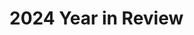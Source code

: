 # 2024 Year in Review

<!--
Switched teams
Work highlights- reduced
Grew in capability- things once more difficult for me became day-to-day tasks
Challenges of scale and security were good for me
Task orchestration and distributed systems engineering

PS Connect continues
Sick 3 times
March 8
Even as it improved, it continued... 
Feel lucky to be well

2023 Recap
https://katherinemichel.github.io/portfolio/2023-recap.html

January
https://katherinemichel.github.io/portfolio/los-angeles-2023.html
Top videos

DjangoCon US 2023 Recap 
Featured in Django News Newsletter- was their top link for months. 
Get stats

March 3
https://katherinemichel.github.io/portfolio/djangocon-us-2024-topics-inspiration-list.html
Featured in Django News Newsletter- link

March- provided pics that helped inspire DjangoCon US website design theme

March- created the conference snapshot pages I'd always wanted. 
https://katherinemichel.github.io/portfolio/speaker-board-and-organizer-photos.html
https://katherinemichel.github.io/portfolio/favorite-conference-snapshots.html

March
Uncle Edward died
Visit to Lemurs

April
PyTexas 2024 in Austin
Moshe

May
Featured on DjangoCon US account
https://x.com/djangocon/status/1792933457183527350

Databases connections

PyCon US 2024
https://katherinemichel.github.io/portfolio/pycon-us-2024-recap.html
Reached #2 on Hacker News... kudos from Kenneth, Trey, Seth, Hugo, etc. 
Screenshot
Cited by Hugo as must read recap- link
Featured in Django News Newsletter- link

Felt I was able to further grow my network and have a deeper understanding of subjects

Followed up on PyCon US connections
Facilitated communication from Jay at PyCon US to DEFNA
PyTexas sponsorship

June
Attended DFW Pythoneers

June
Created PyCon US 2024 Recap presentation

September
DjangoCon US 2024

Update on how I did
https://katherinemichel.github.io/portfolio/what-i-am-paying-attention-to-in-2024.html
-->
